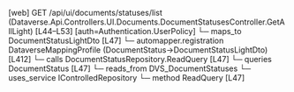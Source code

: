 [web] GET /api/ui/documents/statuses/list  (Dataverse.Api.Controllers.UI.Documents.DocumentStatusesController.GetAllLight)  [L44–L53] [auth=Authentication.UserPolicy]
  └─ maps_to DocumentStatusLightDto [L47]
    └─ automapper.registration DataverseMappingProfile (DocumentStatus->DocumentStatusLightDto) [L412]
  └─ calls DocumentStatusRepository.ReadQuery [L47]
  └─ queries DocumentStatus [L47]
    └─ reads_from DVS_DocumentStatuses
  └─ uses_service IControlledRepository<DocumentStatus>
    └─ method ReadQuery [L47]

